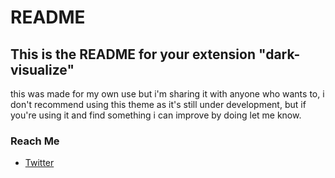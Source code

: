 # README
## This is the README for your extension "dark-visualize"

this was made for my own use but i'm sharing it with anyone who wants to, 
i don't recommend using this theme as it's still under development, but if you're using it 
and find something i can improve by doing let me know.
### Reach Me
* [Twitter](https://twitter.com/rafaelmenegheti?lang=da)

